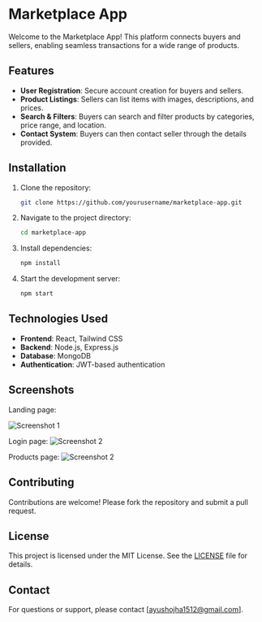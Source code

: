 # Marketplace App

Welcome to the Marketplace App! This platform connects buyers and sellers, enabling seamless transactions for a wide range of products.

## Features

- **User Registration**: Secure account creation for buyers and sellers.
- **Product Listings**: Sellers can list items with images, descriptions, and prices.
- **Search & Filters**: Buyers can search and filter products by categories, price range, and location.
- **Contact System**: Buyers can then contact seller through the details provided.

## Installation

1. Clone the repository:
   ```bash
   git clone https://github.com/yourusername/marketplace-app.git
   ```
2. Navigate to the project directory:
   ```bash
   cd marketplace-app
   ```
3. Install dependencies:
   ```bash
   npm install
   ```
4. Start the development server:
   ```bash
   npm start
   ```

## Technologies Used

- **Frontend**: React, Tailwind CSS
- **Backend**: Node.js, Express.js
- **Database**: MongoDB
- **Authentication**: JWT-based authentication

## Screenshots

Landing page:

![Screenshot 1](https://github.com/user-attachments/assets/77878685-f2a7-4bc3-832a-738811471d8d)

Login page:
![Screenshot 2](https://github.com/user-attachments/assets/f77b37b3-4eb2-41aa-b88f-0ce4f5233ca9)

Products page:
![Screenshot 2](https://github.com/user-attachments/assets/b1bb6c05-c033-4880-be79-1aa0846b332e)

## Contributing

Contributions are welcome! Please fork the repository and submit a pull request.

## License

This project is licensed under the MIT License. See the [LICENSE](LICENSE) file for details.

## Contact

For questions or support, please contact [ayushojha1512@gmail.com].

